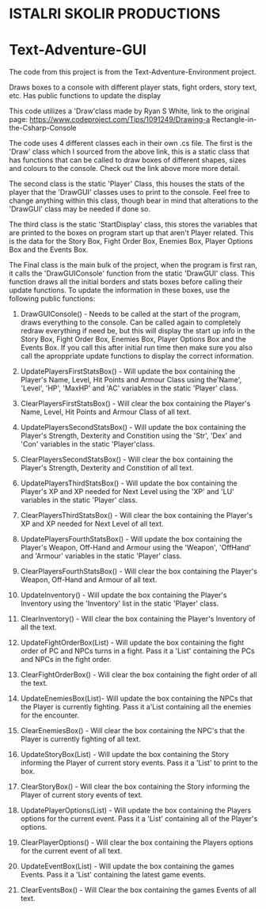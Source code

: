 # ISTALRI SKOLIR PRODUCTIONS

# Text-Adventure-GUI
The code from this project is from the Text-Adventure-Environment project.

Draws boxes to a console with different player stats, fight orders, story text, etc. Has public functions to update the display

This code utilizes a 'Draw'class made by Ryan S White, link to the original page: https://www.codeproject.com/Tips/1091249/Drawing-a
Rectangle-in-the-Csharp-Console

The code uses 4 different classes each in their own .cs file. The first is the 'Draw' class which I sourced from the above link, this is
a static class that has functions that can be called to draw boxes of different shapes, sizes and colours to the console. Check out the
link above more more detail.

The second class is the static 'Player' Class, this houses the stats of the player that the 'DrawGUI' classes uses to print to the
console. Feel free to change anything within this class, though bear in mind that alterations to the 'DrawGUI' class may be needed if
done so.

The third class is the static 'StartDisplay' class, this stores the variables that are printed to the boxes on program start up that
aren't Player related. This is the data for the Story Box, Fight Order Box, Enemies Box, Player Options Box and the Events Box.

The Final class is the main bulk of the project, when the program is first ran, it calls the 'DrawGUIConsole' function from the static
'DrawGUI' class. This function draws all the initial borders and stats boxes before calling their update functions. To update the
information in these boxes, use the following public functions:

1) DrawGUIConsole() - Needs to be called at the start of the program, draws everything to the console. Can be called again to completely
redraw everything if need be, but this will display the start up info in the Story Box, Fight Order Box, Enemies Box, Player Options Box
and the Events Box. If you call this after initial run time then make sure you also call the aproppriate update functions to display the
correct information.

2) UpdatePlayersFirstStatsBox() - Will update the box containing the Player's Name, Level, Hit Points and Armour Class using the'Name',
'Level', 'HP', 'MaxHP' and 'AC' variables in the static 'Player' class.

3) ClearPlayersFirstStatsBox() - Will clear the box containing the Player's Name, Level, Hit Points and Armour Class of all text.

4) UpdatePlayersSecondStatsBox() - Will update the box containing the Player's Strength, Dexterity and Constition using the 'Str', 'Dex'
and 'Con' variables in the static 'Player'class.

5) ClearPlayersSecondStatsBox() - Will clear the box containing the Player's Strength, Dexterity and Constition of all text.

6) UpdatePlayersThirdStatsBox() - Will update the box containing the Player's XP and XP needed for Next Level using the 'XP' and 'LU'
variables in the static 'Player' class.
         
7) ClearPlayersThirdStatsBox() - Will clear the box containing the Player's XP and XP needed for Next Level of all text.       
         
8) UpdatePlayersFourthStatsBox() - Will update the box containing the Player's Weapon, Off-Hand and Armour using the 'Weapon', 'OffHand'
and 'Armour' variables in the static 'Player' class.

9) ClearPlayersFourthStatsBox() - Will clear the box containing the Player's Weapon, Off-Hand and Armour of all text.

10) UpdateInventory() - Will update the box containing the Player's Inventory using the 'Inventory' list in the static 'Player' class.

11) ClearInventory() - Will clear the box containing the Player's Inventory of all the text.

12) UpdateFightOrderBox(List<string>) - Will update the box containing the fight order of PC and NPCs turns in a fight. Pass it a
'List<string>' containing the PCs and NPCs in the fight order.

13) ClearFightOrderBox() - Will clear the box containing the fight order of all the text.

14) UpdateEnemiesBox(List<string>)- Will update the box containing the NPCs that the Player is currently fighting. Pass it
a'List<string> containing all the enemies for the encounter.

15) ClearEnemiesBox() - Will clear the box containing the NPC's that the Player is currently fighting of all text.

16) UpdateStoryBox(List<string>) - Will update the box containing the Story informing the Player of current story events. Pass it a
'List<string>' to print to the box.

17) ClearStoryBox() - Will clear the box containing the Story informing the Player of current story events of text.

18) UpdatePlayerOptions(List<string>) - Will update the box containing the Players options for the current event. Pass it a
'List<string>' containing all of the Player's options.

19) ClearPlayerOptions() - Will clear the box containing the Players options for the current event of all text.

20) UpdateEventBox(List<string>) - Will update the box containing the games Events. Pass it a 'List<string>' containing the latest game
events.

21) ClearEventsBox() - Will Clear the box containing the games Events of all text.
